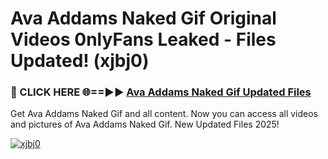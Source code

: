 # Ava Addams Naked Gif Original Videos 0nlyFans Leaked - Files Updated! (xjbj0)

<h3>🔴 CLICK HERE 🌐==►► <a href="https://tinyurl.com/up5wt9bj" rel="nofollow">Ava Addams Naked Gif Updated Files</a></h3>

Get Ava Addams Naked Gif and all content. Now you can access all videos and pictures of Ava Addams Naked Gif. New Updated Files 2025!

[![xjbj0](https://i.imgur.com/ABiUzMV.gif)](https://tinyurl.com/up5wt9bj)
